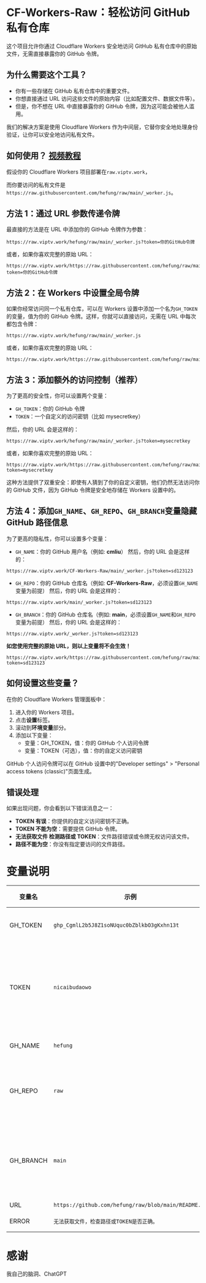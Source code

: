 # CF-Workers-Raw：轻松访问 GitHub 私有仓库

这个项目允许你通过 Cloudflare Workers 安全地访问 GitHub 私有仓库中的原始文件，无需直接暴露你的 GitHub 令牌。

## 为什么需要这个工具？

- 你有一些存储在 GitHub 私有仓库中的重要文件。
- 你想直接通过 URL 访问这些文件的原始内容（比如配置文件、数据文件等）。
- 但是，你不想在 URL 中直接暴露你的 GitHub 令牌，因为这可能会被他人滥用。

我们的解决方案是使用 Cloudflare Workers 作为中间层，它替你安全地处理身份验证，让你可以安全地访问私有文件。

## 如何使用？ [视频教程](https://www.youtube.com/watch?v=T-bK5o96lqI)

假设你的 Cloudflare Workers 项目部署在`raw.viptv.work`，

而你要访问的私有文件是`https://raw.githubusercontent.com/hefung/raw/main/_worker.js`。

## 方法 1：通过 URL 参数传递令牌

最直接的方法是在 URL 中添加你的 GitHub 令牌作为参数：

```url
https://raw.viptv.work/hefung/raw/main/_worker.js?token=你的GitHub令牌
```

或者，如果你喜欢完整的原始 URL：

```url
https://raw.viptv.work/https://raw.githubusercontent.com/hefung/raw/main/_worker.js?token=你的GitHub令牌
```

## 方法 2：在 Workers 中设置全局令牌

如果你经常访问同一个私有仓库，可以在 Workers 设置中添加一个名为`GH_TOKEN`的变量，值为你的 GitHub 令牌。这样，你就可以直接访问，无需在 URL 中每次都包含令牌：

```url
https://raw.viptv.work/hefung/raw/main/_worker.js
```

或者，如果你喜欢完整的原始 URL：

```url
https://raw.viptv.work/https://raw.githubusercontent.com/hefung/raw/main/_worker.js
```

## 方法 3：添加额外的访问控制（推荐）

为了更高的安全性，你可以设置两个变量：

- `GH_TOKEN`：你的 GitHub 令牌
- `TOKEN`：一个自定义的访问密钥（比如 mysecretkey）

然后，你的 URL 会是这样的：

```url
https://raw.viptv.work/hefung/raw/main/_worker.js?token=mysecretkey
```

或者，如果你喜欢完整的原始 URL：

```url
https://raw.viptv.work/https://raw.githubusercontent.com/hefung/raw/main/_worker.js?token=mysecretkey
```

这种方法提供了双重安全：即使有人猜到了你的自定义密钥，他们仍然无法访问你的 GitHub 文件，因为 GitHub 令牌是安全地存储在 Workers 设置中的。

## 方法 4：添加`GH_NAME`、`GH_REPO`、`GH_BRANCH`变量**隐藏 GitHub 路径信息**

为了更高的隐私性，你可以设置多个变量：

- `GH_NAME`：你的 GitHub 用户名（例如: **cmliu**）
  然后，你的 URL 会是这样的：

```url
https://raw.viptv.work/CF-Workers-Raw/main/_worker.js?token=sd123123
```

- `GH_REPO`：你的 GitHub 仓库名（例如: **CF-Workers-Raw**，必须设置`GH_NAME`变量为前提）
  然后，你的 URL 会是这样的：

```url
https://raw.viptv.work/main/_worker.js?token=sd123123
```

- `GH_BRANCH`：你的 GitHub 仓库名（例如: **main**，必须设置`GH_NAME`和`GH_REPO`变量为前提）
  然后，你的 URL 会是这样的：

```url
https://raw.viptv.work/_worker.js?token=sd123123
```

**如您使用完整的原始 URL，则以上变量将不会生效！**

```url
https://raw.viptv.work/https://raw.githubusercontent.com/hefung/raw/main/_worker.js?token=sd123123
```

## 如何设置这些变量？

在你的 Cloudflare Workers 管理面板中：

1. 进入你的 Workers 项目。
2. 点击**设置**标签。
3. 滚动到**环境变量**部分。
4. 添加以下变量：
   - 变量：GH_TOKEN，值：你的 GitHub 个人访问令牌
   - 变量：TOKEN（可选），值：你的自定义访问密钥

GitHub 个人访问令牌可以在 GitHub 设置中的"Developer settings" > "Personal access tokens (classic)"页面生成。

## 错误处理

如果出现问题，你会看到以下错误消息之一：

- **TOKEN 有误**：你提供的自定义访问密钥不正确。
- **TOKEN 不能为空**：需要提供 GitHub 令牌。
- **无法获取文件 检测路径或 TOKEN**：文件路径错误或令牌无权访问该文件。
- **路径不能为空**：你没有指定要访问的文件路径。

# 变量说明

| 变量名    | 示例                                                | 必填 | 备注                                                                              |
| --------- | --------------------------------------------------- | ---- | --------------------------------------------------------------------------------- |
| GH_TOKEN  | `ghp_CgmlL2b5J8Z1soNUquc0bZblkbO3gKxhn13t`          | ❌   | 您的 GitHub 令牌 **token**                                                        |
| TOKEN     | `nicaibudaowo`                                      | ❌   | `GH_TOKEN`和`TOKEN`同时存在的时候会作为访问鉴权，单独赋值时的效果与`GH_TOKEN`相同 |
| GH_NAME   | `hefung`                                            | ❌   | 你的 GitHub 用户名                                                                |
| GH_REPO   | `raw`                                               | ❌   | 你的 GitHub 仓库(必须设置`GH_NAME`变量为前提)                                     |
| GH_BRANCH | `main`                                              | ❌   | 你的 GitHub 仓库(必须设置`GH_NAME`和`GH_REPO`变量为前提)                          |
| URL       | `https://github.com/hefung/raw/blob/main/README.md` | ❌   | 主页伪装                                                                          |
| ERROR     | `无法获取文件，检查路径或TOKEN是否正确。`           | ❌   | 自定义错误提示                                                                    |

# 感谢

我自己的脑洞、ChatGPT
